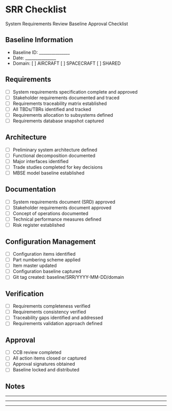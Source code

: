 # SRR Checklist

System Requirements Review Baseline Approval Checklist

## Baseline Information
- Baseline ID: _______________
- Date: _______________
- Domain: [ ] AIRCRAFT [ ] SPACECRAFT [ ] SHARED

## Requirements
- [ ] System requirements specification complete and approved
- [ ] Stakeholder requirements documented and traced
- [ ] Requirements traceability matrix established
- [ ] All TBDs/TBRs identified and tracked
- [ ] Requirements allocation to subsystems defined
- [ ] Requirements database snapshot captured

## Architecture
- [ ] Preliminary system architecture defined
- [ ] Functional decomposition documented
- [ ] Major interfaces identified
- [ ] Trade studies completed for key decisions
- [ ] MBSE model baseline established

## Documentation
- [ ] System requirements document (SRD) approved
- [ ] Stakeholder requirements document approved
- [ ] Concept of operations documented
- [ ] Technical performance measures defined
- [ ] Risk register established

## Configuration Management
- [ ] Configuration items identified
- [ ] Part numbering scheme applied
- [ ] Item master updated
- [ ] Configuration baseline captured
- [ ] Git tag created: baseline/SRR/YYYY-MM-DD/domain

## Verification
- [ ] Requirements completeness verified
- [ ] Requirements consistency verified
- [ ] Traceability gaps identified and addressed
- [ ] Requirements validation approach defined

## Approval
- [ ] CCB review completed
- [ ] All action items closed or captured
- [ ] Approval signatures obtained
- [ ] Baseline locked and distributed

## Notes
_______________________________________________
_______________________________________________
_______________________________________________
